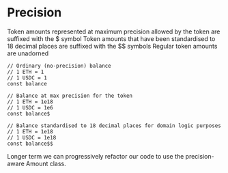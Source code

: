 # Precision

Token amounts represented at maximum precision allowed by the token are suffixed with the $ symbol
Token amounts that have been standardised to 18 decimal places are suffixed with the $$ symbols
Regular token amounts are unadorned

```shell
// Ordinary (no-precision) balance
// 1 ETH = 1
// 1 USDC = 1
const balance

// Balance at max precision for the token
// 1 ETH = 1e18
// 1 USDC = 1e6
const balance$

// Balance standardised to 18 decimal places for domain logic purposes
// 1 ETH = 1e18
// 1 USDC = 1e18
const balance$$
```

Longer term we can progressively refactor our code to use the precision-aware Amount class.